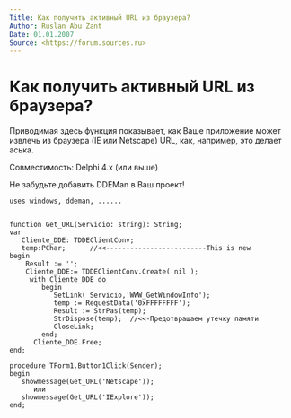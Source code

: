 ```yaml
---
Title: Как получить активный URL из браузера?
Author: Ruslan Abu Zant
Date: 01.01.2007
Source: <https://forum.sources.ru>
---
```



Как получить активный URL из браузера?
======================================

Приводимая здесь функция показывает, как Ваше приложение может извлечь
из браузера (IE или Netscape) URL, как, например, это делает аська.

Совместимость: Delphi 4.x (или выше)

Не забудьте добавить DDEMan в Ваш проект!

    uses windows, ddeman, ...... 
     
     
    function Get_URL(Servicio: string): String; 
    var 
       Cliente_DDE: TDDEClientConv; 
       temp:PChar;      //<<-------------------------This is new 
    begin 
        Result := ''; 
        Cliente_DDE:= TDDEClientConv.Create( nil ); 
         with Cliente_DDE do 
            begin 
               SetLink( Servicio,'WWW_GetWindowInfo'); 
               temp := RequestData('0xFFFFFFFF'); 
               Result := StrPas(temp); 
               StrDispose(temp);  //<<-Предотвращаем утечку памяти 
               CloseLink; 
            end; 
          Cliente_DDE.Free; 
    end; 
     
    procedure TForm1.Button1Click(Sender); 
    begin 
       showmessage(Get_URL('Netscape')); 
          или 
       showmessage(Get_URL('IExplore')); 
    end;

